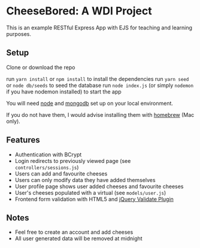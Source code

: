 # CheeseBored: A WDI Project

This is an example RESTful Express App with EJS for teaching and learning purposes.

## Setup

Clone or download the repo

run `yarn install` or `npm install` to install the dependencies
run `yarn seed` or `node db/seeds` to seed the database
run `node index.js` (or simply `nodemon` if you have nodemon installed) to start the app

You will need [node](https://nodejs.org/) and [mongodb](https://www.mongodb.com/) set up on your local environment.

If you do not have them, I would advise installing them with [homebrew](https://brew.sh/) (Mac only).

## Features

- Authentication with BCrypt
- Login redirects to previously viewed page (see `controllers/sessions.js`)
- Users can add and favourite cheeses
- Users can only modify data they have added themselves
- User profile page shows user added cheeses and favourite cheeses
- User's cheeses populated with a virtual (see `models/user.js`)
- Frontend form validation with HTML5 and [jQuery Validate Plugin](https://jqueryvalidation.org/)

## Notes

- Feel free to create an account and add cheeses
- All user generated data will be removed at midnight
